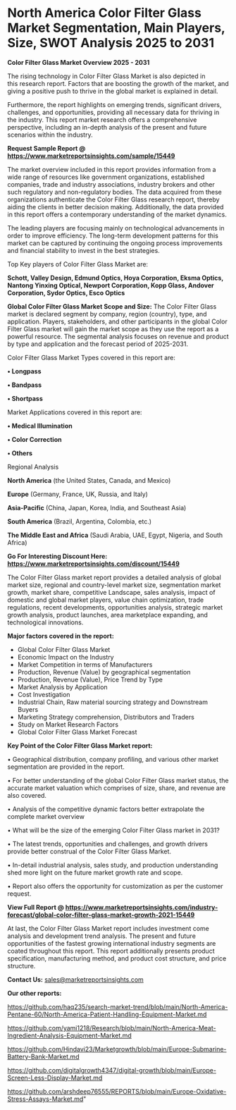  # North America Color Filter Glass Market Segmentation, Main Players, Size, SWOT Analysis 2025 to 2031

<Strong> Color Filter Glass Market Overview 2025 - 2031</strong>

The rising technology in Color Filter Glass Market is also depicted in this research report. Factors that are boosting the growth of the market, and giving a positive push to thrive in the global market is explained in detail.

Furthermore, the report highlights on emerging trends, significant drivers, challenges, and opportunities, providing all necessary data for thriving in the industry. This report market research offers a comprehensive perspective, including an in-depth analysis of the present and future scenarios within the industry.

<strong>Request Sample Report @ <a href=https://www.marketreportsinsights.com/sample/15449>https://www.marketreportsinsights.com/sample/15449</a></strong>

The market overview included in this report provides information from a wide range of resources like government organizations, established companies, trade and industry associations, industry brokers and other such regulatory and non-regulatory bodies. The data acquired from these organizations authenticate the Color Filter Glass research report, thereby aiding the clients in better decision making. Additionally, the data provided in this report offers a contemporary understanding of the market dynamics.

The leading players are focusing mainly on technological advancements in order to improve efficiency. The long-term development patterns for this market can be captured by continuing the ongoing process improvements and financial stability to invest in the best strategies.

Top Key players of Color Filter Glass Market are:

<strong>Schott, Valley Design, Edmund Optics, Hoya Corporation, Eksma Optics, Nantong Yinxing Optical, Newport Corporation, Kopp Glass, Andover Corporation, Sydor Optics, Esco Optics</strong>

<strong><b>Global Color Filter Glass Market Scope and Size:</b></strong>
The Color Filter Glass market is declared segment by company, region (country), type, and application. Players, stakeholders, and other participants in the global Color Filter Glass market will gain the market scope as they use the report as a powerful resource. The segmental analysis focuses on revenue and product by type and application and the forecast period of 2025-2031.

Color Filter Glass Market Types covered in this report are:

<strong>• Longpass

• Bandpass

• Shortpass</strong>

Market Applications covered in this report are:

<strong>• Medical Illumination

• Color Correction

• Others</strong> 

Regional Analysis

<strong>North America</strong> (the United States, Canada, and Mexico)

<strong>Europe</strong> (Germany, France, UK, Russia, and Italy)

<strong>Asia-Pacific</strong> (China, Japan, Korea, India, and Southeast Asia)

<strong>South America</strong> (Brazil, Argentina, Colombia, etc.)

<strong>The Middle East and Africa</strong> (Saudi Arabia, UAE, Egypt, Nigeria, and South Africa)

<strong>Go For Interesting Discount Here: <a href=https://www.marketreportsinsights.com/discount/15449>https://www.marketreportsinsights.com/discount/15449</a></strong>

The Color Filter Glass market report provides a detailed analysis of global market size, regional and country-level market size, segmentation market growth, market share, competitive Landscape, sales analysis, impact of domestic and global market players, value chain optimization, trade regulations, recent developments, opportunities analysis, strategic market growth analysis, product launches, area marketplace expanding, and technological innovations.

<strong><b>Major factors covered in the report:</b></strong>
<ul>
  <li>Global Color Filter Glass Market </li>
  <li>Economic Impact on the Industry</li>
  <li>Market Competition in terms of Manufacturers</li>
  <li>Production, Revenue (Value) by geographical segmentation</li>
  <li>Production, Revenue (Value), Price Trend by Type</li>
  <li>Market Analysis by Application</li>
  <li>Cost Investigation</li>
  <li>Industrial Chain, Raw material sourcing strategy and Downstream Buyers</li>
  <li>Marketing Strategy comprehension, Distributors and Traders</li>
  <li>Study on Market Research Factors</li>
  <li>Global Color Filter Glass Market Forecast</li>
</ul>

<strong><b>Key Point of the Color Filter Glass Market report:</b></strong>

• Geographical distribution, company profiling, and various other market segmentation are provided in the report.

• For better understanding of the global Color Filter Glass market status, the accurate market valuation which comprises of size, share, and revenue are also covered.

• Analysis of the competitive dynamic factors better extrapolate the complete market overview

• What will be the size of the emerging Color Filter Glass market in 2031?

• The latest trends, opportunities and challenges, and growth drivers provide better construal of the Color Filter Glass Market.

• In-detail industrial analysis, sales study, and production understanding shed more light on the future market growth rate and scope.

• Report also offers the opportunity for customization as per the customer request.

<strong><b>View Full Report @ <a href=https://www.marketreportsinsights.com/industry-forecast/global-color-filter-glass-market-growth-2021-15449>https://www.marketreportsinsights.com/industry-forecast/global-color-filter-glass-market-growth-2021-15449</a></b></strong>


At last, the Color Filter Glass Market report includes investment come analysis and development trend analysis. The present and future opportunities of the fastest growing international industry segments are coated throughout this report. This report additionally presents product specification, manufacturing method, and product cost structure, and price structure.

<strong>Contact Us:</strong>
sales@marketreportsinsights.com

<strong>Our other reports:</strong>

<a href=https://github.com/haq235/search-market-trend/blob/main/North-America-Pentane-60/North-America-Patient-Handling-Equipment-Market.md>https://github.com/haq235/search-market-trend/blob/main/North-America-Pentane-60/North-America-Patient-Handling-Equipment-Market.md</a>

<a href=https://github.com/yami1218/Research/blob/main/North-America-Meat-Ingredient-Analysis-Equipment-Market.md>https://github.com/yami1218/Research/blob/main/North-America-Meat-Ingredient-Analysis-Equipment-Market.md</a>

<a href=https://github.com/Hindavi23/Marketgrowth/blob/main/Europe-Submarine-Battery-Bank-Market.md>https://github.com/Hindavi23/Marketgrowth/blob/main/Europe-Submarine-Battery-Bank-Market.md</a>

<a href=https://github.com/digitalgrowth4347/digital-growth/blob/main/Europe-Screen-Less-Display-Market.md>https://github.com/digitalgrowth4347/digital-growth/blob/main/Europe-Screen-Less-Display-Market.md</a>

<a href=https://github.com/arshdeep76555/REPORTS/blob/main/Europe-Oxidative-Stress-Assays-Market.md>https://github.com/arshdeep76555/REPORTS/blob/main/Europe-Oxidative-Stress-Assays-Market.md</a>"
